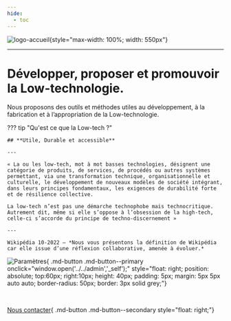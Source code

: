 ```yaml
---
hide:
  - toc
---
```




![logo-accueil](https://user-images.githubusercontent.com/99027754/209585047-f1e419f1-8f55-43d2-bfc6-6d51aec13ecf.png){style="max-width: 100%; width: 550px"}

---

# Développer, proposer et promouvoir la Low-technologie.

Nous proposons des outils et méthodes utiles au développement, à la fabrication et à l’appropriation de la Low-technologie.

??? tip "Qu'est ce que la Low-tech ?"

    ## **Utile, Durable et accessible**
    
    ---
    
    « La ou les low-tech, mot à mot basses technologies, désignent une catégorie de produits, de services, de procédés ou autres systèmes permettant, via une transformation technique, organisationnelle et culturelle, le développement de nouveaux modèles de société intégrant, dans leurs principes fondamentaux, les exigences de durabilité forte et de résilience collective.

    La low-tech n’est pas une démarche technophobe mais technocritique. Autrement dit, même si elle s’oppose à l’obsession de la high-tech, celle-ci s’accorde du principe de techno-discernement »
    
    ---
    
    Wikipédia 10-2022 – *Nous vous présentons la définition de Wikipédia car elle issue d’une réflexion collaborative, amenée à évoluer.*


![Paramètres](https://cdn-icons-png.flaticon.com/512/148/148913.png){ .md-button .md-button--primary onclick="window.open('../../admin','_self');" style="float: right; position: absolute; top:60px; right:10px; height: 40px; padding: 5px; margin: 5px 5px auto auto; border-radius: 50px; border: 3px solid grey;"}

<br>

[Nous contacter](../informations/#contact){ .md-button .md-button--secondary style="float: right;"}




<script type="text/javascript" src="https://konsilion.github.io/katalog-setup/js/functionality/slider-nav.js" defer></script>
<script type="text/javascript" src="https://konsilion.github.io/katalog-setup/js/functionality/modif-page.js" defer></script>
<script type="text/javascript" src="https://konsilion.github.io/katalog-setup/js/functionality/add-page.js" defer></script>
